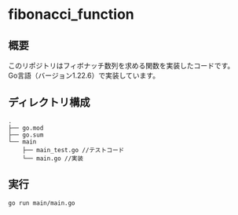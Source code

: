 # fibonacci_function

## 概要
このリポジトリはフィボナッチ数列を求める関数を実装したコードです。  
Go言語（バージョン1.22.6）で実装しています。

## ディレクトリ構成

```
.
├── go.mod
├── go.sum
└── main
    ├── main_test.go //テストコード
    └── main.go //実装
```

## 実行
```bash
go run main/main.go
```
